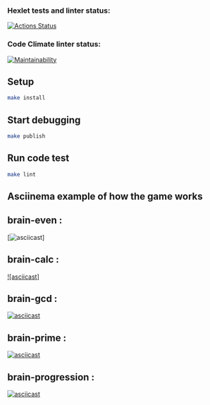 ### Hexlet tests and linter status:
[![Actions Status](https://github.com/OlegSiVl/frontend-project-lvl1/workflows/hexlet-check/badge.svg)](https://github.com/OlegSiVl/frontend-project-lvl1/actions)

### Code Climate linter status:
[![Maintainability](https://api.codeclimate.com/v1/badges/0fddeceb197553aaf5f6/maintainability)](https://codeclimate.com/github/OlegsiiVl/frontend-project-lvl1/maintainability)

## Setup

```bash
make install
```

## Start debugging

```bash
make publish
```

## Run code test

```bash
make lint
```

 ## Asciinema example of how the game works
## brain-even :
[![asciicast](https://asciinema.org/a/UwGmWLpSJeRXIkzYYXP45aogl)]

## brain-calc : 
[![asciicast]](https://asciinema.org/a/fSDmguCxCYMXc9caGPvlPEbu9)

## brain-gcd :
[![asciicast](https://asciinema.org/a/X8T2cmO6ZLu9ChirI92f9SQuY.svg)](https://asciinema.org/a/X8T2cmO6ZLu9ChirI92f9SQuY)

## brain-prime :
[![asciicast](https://asciinema.org/a/DqVBxGbEFmkUBRbzodAFU7Btv.svg)](https://asciinema.org/a/DqVBxGbEFmkUBRbzodAFU7Btv)

## brain-progression :
[![asciicast](https://asciinema.org/a/MOXscdE4ZIEFHUHLWe1XBIgn2.svg)](https://asciinema.org/a/MOXscdE4ZIEFHUHLWe1XBIgn2)

